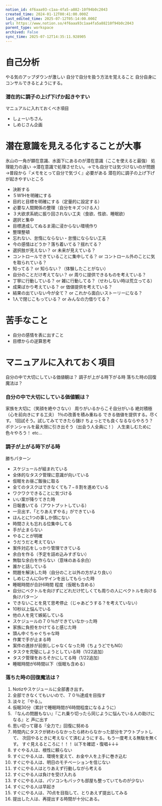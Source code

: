 ```yaml
---
notion_id: 4f6aaa93-c1aa-4fa5-a882-10f94b0c2043
created_time: 2024-01-12T00:41:00.000Z
last_edited_time: 2025-07-12T05:14:00.000Z
url: https://www.notion.so/4f6aaa93c1aa4fa5a88210f94b0c2043
parent_type: workspace
archived: False
sync_time: 2025-07-12T14:35:11.928905
---
```


# 自己分析

やる気のアップダウンが激しい
自分で自分を扱う方法を覚えること
自分自身にコンサルできるとようにする。
### 潜在的に調子の上げ下げか起きやすい
マニュアルに入れておくべき項目
- しょーいちさん
- しめじさん企画
# 潜在意識を見える化することが大事
氷山の一角が顕在意識、水面下にあるのが潜在意識（ここを使えると最強）
処理能力の違い
→潜在意識で処理させたい。→でも自分では気づけないのが問題
→普段から『メモをとって自分で気づく』必要がある
潜在的に調子の上げ下げが起きやすいところ
- 決断する
- ５W1Hを明確にする
- 目的と目標を明確にする（定量的に設定する）
- 必要な人間関係の整理（自分をキズつける人）
- ３大欲求系統に振り回されない工夫（食欲、性欲、睡眠欲）
- 選択と集中
- 目標達成してぬるま湯に浸からない環境作り
- 整理整頓
- 忘れない、怠惰にならない・怠慢にならない工夫
- 今の感情はどうか？落ち着いてる？揺れてる？
- 選択肢が見えない？ or 未来が見えている？
- コントロールできていることに集中してる？ or コントロール外のことに気を取られている？
- 知ってる？ or 知らない？（体験したことがない）
- 自分のことだけ考えてない？ or 周りに提供できるものを考えている？
- 丁寧に行動している？ or 雑に行動してる？（せわしない時は荒立ってる）
- 成果ばかり考えている？ or 価値提供を考えている？
- 結果の出ていない今が全て？ or これから面白いストーリーになる？
- 1人で閉じこもっている？ or みんなの力借りてる？
# 苦手なこと
- 自分の感情を表に出すこと
- 目標からの逆算思考
# マニュアルに入れておく項目
自分の中で大切にしている価値観は？
調子が上がる時下がる時
落ちた時の回復魔法は？
### 自分の中で大切にしている価値観は？
家族を大切に（笑顔を絶やさない）
周りがいるからこそ自分がいる
絶対積極（心を前向きにする工夫）
1％の改善を積み重ねる
できる価値を提供する。尽くす。
1回試そう。試してみてできたら儲け
ちょっとでも良くなるならやろう？
ポテンシャルを最大限に引き出そう（出会う人全員に！）
人生楽しむために色々やろう！
etc…
### 調子が上がる時下がる時
勝ちパターン
- スケジュールが組まれている
- 全体的なタスク管理に意識が向いている
- 仮眠をお昼ご飯後に取る
- 全てのタスクはできなくても７−８割を進めている
- ワクワクできることに気づける
- いい案が降りてきた時
- 日報書いてる（アウトプットしている）
- 一旦出す、「とりあえずやる」ができている
- ほんとに1つの事しか頭にない
- 時間さえも忘れる位集中してる
- 手が止まらない
- やることが明確
- うだうだと考えてない
- 案件対応をしっかり管理できている
- 余白を作る（予定を詰め込みすぎない）
- 無駄な余白を作らない（意味のある余白）
- 誰かと話している
- 問題を解決した時（自分のこと以外の方がより良い）
- しめじさんにGoサインを出してもらった時
- 睡眠時間が合計6時間 程度（仮眠も含める）
- 自分にベクトルを向けずにどれだけ忙しくても周りの人にベクトルを向ける
負けパターン
- できないことを見て思考停止（じゃあどうする？を考えていない）
- 10秒以上悩んでいる
- 他の人を見て嫉妬している
- スケジュールの７０％ができていなかった時
- 家族に負担をかけてると感じた時
- 頭ん中ぐちゃぐちゃな時
- 作業で手が止まる時
- 案件の進捗が前倒しじゃなくなった時（ちょうどでもNG）
- タスクを完璧にしようとしている時（1/22追加）
- タスク管理をおろそかにしてる時（1/22追加）
- 睡眠時間が6時間以下（仮眠も含める）
### 落ちた時の回復魔法は？
1. Notizやスケジュールに全部書き出す。
1. 全部できなくてもいいので、７０％達成を目指す
1. 淡々と『やる』。
1. 仮眠30分（累計で睡眠時間が6時間程度になるように）
1. 『なんの問題もない』『これ乗り切ったら同じように悩んでいる人の助けになる』と 声に出す
1. 思い切って寝る『全力で』回復に努める
1. 時間内にタスクが終わらなかったら終わらなかった部分をアウトプットして、
次回やるときに考えなくて済むようにする。もう一度考える無駄を無くす。
すぐ見えるところに！！！
以下を確認・復唱↓↓↓
1. すぐやる人は、根性に頼らない
1. すぐにやる人は、環境を変えて、お金や人を上手に巻き込む
1. すぐにやる人は、明日のモチベーションを信じない
1. すぐにやる人はとりあえず行動しながら考える
1. すぐにやる人は負けを受け入れる
1. すぐにやる人は、パソコンもバックも部屋も整っていてものが少ない
1. すぐにやる人は早起き
1. すぐにやる人は、70点を目指して、とりあえず提出してみる
1. 提出した人は、再提出する時間が十分にある。